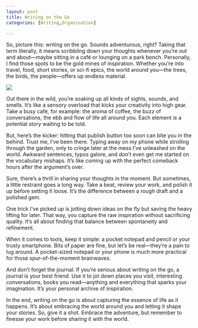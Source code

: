 ```yaml
---
layout: post
title: Writing on the Go
categories: [Writing,Organisation]

---
```



So, picture this: writing on the go. Sounds adventurous, right? Taking that term literally, it means scribbling down your thoughts whenever you’re out and about—maybe sitting in a café or lounging on a park bench. Personally, I find those spots to be the gold mines of inspiration. Whether you’re into travel, food, short stories, or sci-fi epics, the world around you—the trees, the birds, the people—offers up endless material.

![](https://mysteriousadventuresblog.wordpress.com/wp-content/uploads/2023/05/pexels-photo-892541.jpeg)

Out there in the wild, you’re soaking up all kinds of sights, sounds, and smells. It’s like a sensory overload that kicks your creativity into high gear. Take a busy café, for example: the aroma of coffee, the buzz of conversations, the ebb and flow of life all around you. Each element is a potential story waiting to be told.

But, here’s the kicker: hitting that publish button too soon can bite you in the behind. Trust me, I’ve been there. Typing away on my phone while strolling through the garden, only to cringe later at the mess I’ve unleashed on the world. Awkward sentences, typos galore, and don’t even get me started on the vocabulary mishaps. It’s like coming up with the perfect comeback hours after the argument’s over.

Sure, there’s a thrill in sharing your thoughts in the moment. But sometimes, a little restraint goes a long way. Take a beat, review your work, and polish it up before setting it loose. It’s the difference between a rough draft and a polished gem.

One trick I’ve picked up is jotting down ideas on the fly but saving the heavy lifting for later. That way, you capture the raw inspiration without sacrificing quality. It’s all about finding that balance between spontaneity and refinement.

When it comes to tools, keep it simple: a pocket notepad and pencil or your trusty smartphone. Bits of paper are fine, but let’s be real—they’re a pain to lug around. A pocket-sized notepad or your phone is much more practical for those spur-of-the-moment brainwaves.

And don’t forget the journal. If you’re serious about writing on the go, a journal is your best friend. Use it to jot down places you visit, interesting conversations, books you read—anything and everything that sparks your imagination. It’s your personal archive of inspiration.

In the end, writing on the go is about capturing the essence of life as it happens. It’s about embracing the world around you and letting it shape your stories. So, give it a shot. Embrace the adventure, but remember to finesse your work before sharing it with the world.



